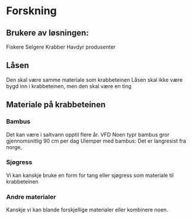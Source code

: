 # Forskning
## Brukere av løsningen:
Fiskere
Selgere
Krabber
Havdyr
produsenter

## Låsen
Den skal være samme materiale som krabbeteinen
Låsen skal ikke være bygd inn i krabbeteinen, men den skal være en ting 



## Materiale på krabbeteinen
### Bambus
Det kan være i saltvann opptil flere år. VFD
Noen typr bambus gror gjennomsnitlig 90 cm per dag 
Ulemper med bambus: Det er langresist fra norge, 

### Sjøgress
Vi kan kanskje bruke en form for tang eller sjøgress som materiale til krabbeteinen

### Andre materialer
Kanskje vi kan blande forskjellige materialer eller kombinere noen. 

